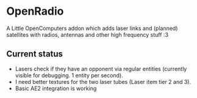 # OpenRadio
A Little OpenComputers addon which adds laser links and (planned) satellites with radios, antennas and other high frequency stuff :3

## Current status
* Lasers check if they have an opponent via regular entities (currently visible for debugging. 1 entity per second).
* I need better textures for the two laser tubes (Laser item tier 2 and 3).
* Basic AE2 integration is working